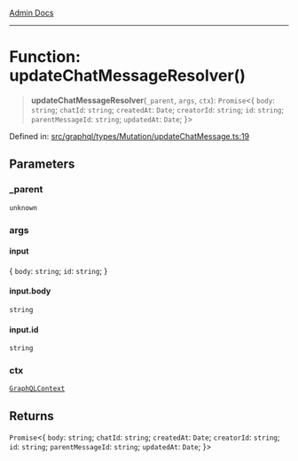 [Admin Docs](/)

***

# Function: updateChatMessageResolver()

> **updateChatMessageResolver**(`_parent`, `args`, `ctx`): `Promise`\<\{ `body`: `string`; `chatId`: `string`; `createdAt`: `Date`; `creatorId`: `string`; `id`: `string`; `parentMessageId`: `string`; `updatedAt`: `Date`; \}\>

Defined in: [src/graphql/types/Mutation/updateChatMessage.ts:19](https://github.com/PratapRathi/talawa-api/blob/8c6154f4daaa502448d207545feda14b4d146e99/src/graphql/types/Mutation/updateChatMessage.ts#L19)

## Parameters

### \_parent

`unknown`

### args

#### input

\{ `body`: `string`; `id`: `string`; \}

#### input.body

`string`

#### input.id

`string`

### ctx

[`GraphQLContext`](../../../../context/type-aliases/GraphQLContext.md)

## Returns

`Promise`\<\{ `body`: `string`; `chatId`: `string`; `createdAt`: `Date`; `creatorId`: `string`; `id`: `string`; `parentMessageId`: `string`; `updatedAt`: `Date`; \}\>
